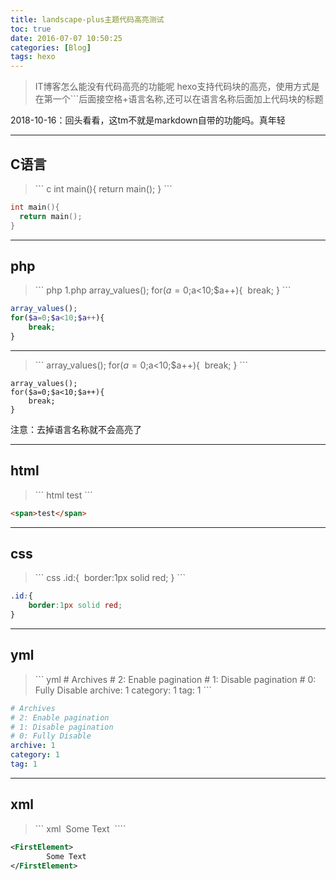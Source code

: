 ```yaml
---
title: landscape-plus主题代码高亮测试
toc: true
date: 2016-07-07 10:50:25
categories: [Blog]
tags: hexo
---
```


>IT博客怎么能没有代码高亮的功能呢
>hexo支持代码块的高亮，使用方式是在第一个\`\`\`后面接空格+语言名称,还可以在语言名称后面加上代码块的标题

2018-10-16：回头看看，这tm不就是markdown自带的功能吗。真年轻

---

## C语言

>\`\`\` c
>int main(){
> return main();
>}
>\`\`\`


``` c
int main(){
  return main();
}
```

<!--more-->

---

## php

>\`\`\` php 1.php
>array_values();
>for($a=0;$a<10;$a++){
>​    break;
>}
>\`\`\`

``` php 1.php
array_values();
for($a=0;$a<10;$a++){
    break;
}
```

---

>\`\`\`
>array_values();
>for($a=0;$a<10;$a++){
>​    break;
}
>\`\`\`

```
array_values();
for($a=0;$a<10;$a++){
    break;
}
```
注意：去掉语言名称就不会高亮了

---
## html

>\`\`\` html
><span>test</span>
>\`\`\`


``` html
<span>test</span>
```

---

## css
>\`\`\` css
>.id:{
>​    border:1px solid red;
>}
>\`\`\`


``` css
.id:{
    border:1px solid red;
}
```

---

## yml

>\`\`\` yml
>\# Archives
>\# 2: Enable pagination
>\# 1: Disable pagination
>\# 0: Fully Disable
>archive: 1
>category: 1
>tag: 1
>\`\``

``` yml
# Archives
# 2: Enable pagination
# 1: Disable pagination
# 0: Fully Disable
archive: 1
category: 1
tag: 1
```
---
## xml

>\`\`\` xml
> <FirstElement>
>​        Some Text
>​    </FirstElement>
>\`\`\``


``` xml
<FirstElement>
        Some Text
</FirstElement>
```
